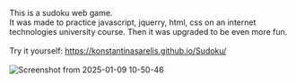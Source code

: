 This is a sudoku web game.
\
It was made to practice javascript, jquerry, html, css on an internet technologies university course. Then it was upgraded to be even more fun.
\
\
Try it yourself: https://konstantinasarelis.github.io/Sudoku/
\
\
![Screenshot from 2025-01-09 10-50-46](https://github.com/user-attachments/assets/6d5c42e7-fda6-4c9f-9ef8-a7b72dcb8a1a)
